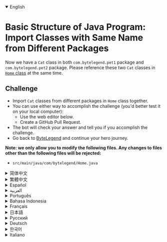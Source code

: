 <details open='true'>
<summary>English</summary>

# Basic Structure of Java Program: Import Classes with Same Name from Different Packages

Now we have a `Cat` class in both `com.bytelegend.pet1` package and `com.bytelegend.pet2` package.
Please reference these two `Cat` classes in [`Home` class](https://github.com/ByteLegendQuest/java-import-class-with-same-name/blob/main/src/main/java/com/bytelegend/Home.java) at the same time.

## Challenge
- Import `Cat` classes from different packages in `Home` class together.
- You can use either way to accomplish the challenge (you'd better test it on your local computer):
  - Use the web editor below.
  - Create a GitHub Pull Request.
- The bot will check your answer and tell you if you accomplish the challenge.
- Go back to [ByteLegend](https://bytelegend.com) and continue your hero journey.


**Note: we only allow you to modify the following files.
Any changes to files other than the following files will be rejected:**

- `src/main/java/com/bytelegend/Home.java`
</details>

<details>
<summary>简体中文</summary>

# Java程序的基本结构练习：导入不同包中的同名类

现在我们在`com.bytelegend.pet1`包中和`com.bytelegend.pet2`包中都存在一个名为`Cat`的类。请在[`Home`这个类](https://github.com/ByteLegendQuest/java-import-class-with-same-name/blob/main/src/main/java/com/bytelegend/Home.java)中同时引用这两个`Cat`类。

## 挑战
- 请在`Home`类中同时引用两个来自不同包的`Cat`类。
- 你可以使用任意一种方法完成挑战（最好先在自己的本地电脑上测试通过）：
  - 使用下面的网页编辑器。
  - 创建一个GitHub Pull Request。
- 机器人将会检查你的答案，告诉你你是否通过了挑战。
- 回到[字节传说](https://bytelegend.com)，然后继续你的英雄旅程。


**注意：我们只允许您修改以下文件，任何对其他文件的修改都会被拒绝：**

- `src/main/java/com/bytelegend/Home.java`
</details>

<details>
<summary>繁體中文</summary>

<h1>Java程序基本結構：從不同包導入同名類</h1><p>現在我們在<code class="notranslate">com.bytelegend.pet1</code>包和<code class="notranslate">com.bytelegend.pet2</code>包中<code class="notranslate">Cat</code>請在<a href="https://github.com/ByteLegendQuest/java-import-class-with-same-name/blob/main/src/main/java/com/bytelegend/Home.java" target="_blank"><code class="notranslate">Home</code>類</a>中同時引用這兩個<code class="notranslate">Cat</code></p><h2>挑戰</h2><ul><li><code class="notranslate">Home</code>類中的不同包中導入<code class="notranslate">Cat</code></li><li>您可以使用任何一種方式來完成挑戰（最好在本地計算機上進行測試）：<ul><li>使用下面的網絡編輯器。</li><li>創建 GitHub 拉取請求。</li></ul></li><li>機器人將檢查您的答案並告訴您是否完成了挑戰。</li><li>回到<a href="https://bytelegend.com" target="_blank">ByteLegend</a> ，繼續你的英雄之旅。</li></ul><p><strong>注意：我們只允許您修改以下文件。對以下文件以外的文件的任何更改都將被拒絕：</strong></p><ul><li> <code class="notranslate">src/main/java/com/bytelegend/Home.java</code></li></ul></details>

<details>
<summary>Español</summary>

<h1>Estructura básica del programa Java: clases de importación con el mismo nombre de diferentes paquetes</h1><p> Ahora tenemos un <code class="notranslate">Cat</code> de clases en tanto <code class="notranslate">com.bytelegend.pet1</code> paquete y <code class="notranslate">com.bytelegend.pet2</code> paquete. Consulte estas dos clases de <code class="notranslate">Cat</code> <a href="https://github.com/ByteLegendQuest/java-import-class-with-same-name/blob/main/src/main/java/com/bytelegend/Home.java" target="_blank">en la clase de <code class="notranslate">Home</code></a> al mismo tiempo.</p><h2> Desafío</h2><ul><li> Importe las <code class="notranslate">Cat</code> de diferentes paquetes en la <code class="notranslate">Home</code> juntas.</li><li> Puede usar cualquiera de las dos formas para lograr el desafío (será mejor que lo pruebe en su computadora local):<ul><li> Utilice el editor web a continuación.</li><li> Cree una solicitud de extracción de GitHub.</li></ul></li><li> El bot comprobará tu respuesta y te dirá si logras el desafío.</li><li> Vuelve a <a href="https://bytelegend.com" target="_blank">ByteLegend</a> y continúa tu viaje de héroe.</li></ul><p> <strong>Nota: solo le permitimos modificar los siguientes archivos. Se rechazará cualquier cambio en archivos que no sean los siguientes:</strong></p><ul><li> <code class="notranslate">src/main/java/com/bytelegend/Home.java</code></li></ul></details>

<details>
<summary>العربية</summary>

<h1 style=";text-align:right;direction:rtl">الهيكل الأساسي لبرنامج Java: استيراد فئات بنفس الاسم من حزم مختلفة</h1><p style=";text-align:right;direction:rtl"> الآن لدينا <code class="notranslate">Cat</code> الدرجة في كل <code class="notranslate">com.bytelegend.pet1</code> حزمة و <code class="notranslate">com.bytelegend.pet2</code> الحزمة. يرجى الرجوع إلى فئتي <code class="notranslate">Cat</code> <a href="https://github.com/ByteLegendQuest/java-import-class-with-same-name/blob/main/src/main/java/com/bytelegend/Home.java" target="_blank">في فئة <code class="notranslate">Home</code></a> في نفس الوقت.</p><h2 style=";text-align:right;direction:rtl"> تحد</h2><ul style=";text-align:right;direction:rtl"><li style=";text-align:right;direction:rtl"> قم باستيراد <code class="notranslate">Cat</code> من حزم مختلفة في <code class="notranslate">Home</code> class معًا.</li><li style=";text-align:right;direction:rtl"> يمكنك استخدام أي من الطريقتين لإنجاز التحدي (من الأفضل اختباره على جهاز الكمبيوتر المحلي الخاص بك):<ul style=";text-align:right;direction:rtl"><li style=";text-align:right;direction:rtl"> استخدم محرر الويب أدناه.</li><li style=";text-align:right;direction:rtl"> إنشاء طلب سحب على GitHub.</li></ul></li><li style=";text-align:right;direction:rtl"> سيتحقق الروبوت من إجابتك ويخبرك إذا أنجزت التحدي.</li><li style=";text-align:right;direction:rtl"> ارجع إلى <a href="https://bytelegend.com" target="_blank">ByteLegend وتابع</a> رحلة بطلك.</li></ul><p style=";text-align:right;direction:rtl"> <strong>ملاحظة: نسمح لك فقط بتعديل الملفات التالية. سيتم رفض أي تغييرات يتم إجراؤها على الملفات بخلاف الملفات التالية:</strong></p><ul style=";text-align:right;direction:rtl"><li style=";text-align:right;direction:rtl"> <code class="notranslate">src/main/java/com/bytelegend/Home.java</code></li></ul></details>

<details>
<summary>Português</summary>

<h1>Estrutura básica do programa Java: Importar classes com o mesmo nome de pacotes diferentes</h1><p> Agora temos um <code class="notranslate">Cat</code> classe em ambos <code class="notranslate">com.bytelegend.pet1</code> pacote e <code class="notranslate">com.bytelegend.pet2</code> pacote. Consulte essas duas classes de <code class="notranslate">Cat</code> <a href="https://github.com/ByteLegendQuest/java-import-class-with-same-name/blob/main/src/main/java/com/bytelegend/Home.java" target="_blank">na classe <code class="notranslate">Home</code></a> ao mesmo tempo.</p><h2> Desafio</h2><ul><li> Importe <code class="notranslate">Cat</code> de diferentes pacotes na <code class="notranslate">Home</code> juntas.</li><li> Você pode usar qualquer uma das formas para cumprir o desafio (é melhor você testá-lo em seu computador local):<ul><li> Use o editor da web abaixo.</li><li> Crie uma solicitação pull do GitHub.</li></ul></li><li> O bot verificará sua resposta e dirá se você cumpriu o desafio.</li><li> Volte para <a href="https://bytelegend.com" target="_blank">ByteLegend</a> e continue sua jornada de herói.</li></ul><p> <strong>Nota: nós apenas permitimos que você modifique os seguintes arquivos. Quaisquer alterações em arquivos que não sejam os seguintes serão rejeitadas:</strong></p><ul><li> <code class="notranslate">src/main/java/com/bytelegend/Home.java</code></li></ul></details>

<details>
<summary>Bahasa Indonesia</summary>

<h1>Struktur Dasar Program Java: Mengimpor Kelas dengan Nama Yang Sama dari Paket yang Berbeda</h1><p> Sekarang kita memiliki <code class="notranslate">Cat</code> kelas di kedua <code class="notranslate">com.bytelegend.pet1</code> paket dan <code class="notranslate">com.bytelegend.pet2</code> paket. Silakan merujuk dua kelas <code class="notranslate">Cat</code> <a href="https://github.com/ByteLegendQuest/java-import-class-with-same-name/blob/main/src/main/java/com/bytelegend/Home.java" target="_blank">di kelas <code class="notranslate">Home</code></a> bersamaan.</p><h2> Tantangan</h2><ul><li> Impor <code class="notranslate">Cat</code> dari paket yang berbeda di <code class="notranslate">Home</code> bersamaan.</li><li> Anda dapat menggunakan salah satu cara untuk menyelesaikan tantangan (sebaiknya Anda mengujinya di komputer lokal Anda):<ul><li> Gunakan editor web di bawah ini.</li><li> Buat Permintaan Tarik GitHub.</li></ul></li><li> Bot akan memeriksa jawaban Anda dan memberi tahu Anda jika Anda menyelesaikan tantangan.</li><li> Kembali ke <a href="https://bytelegend.com" target="_blank">ByteLegend</a> dan lanjutkan perjalanan pahlawan Anda.</li></ul><p> <strong>Catatan: kami hanya mengizinkan Anda untuk mengubah file berikut. Setiap perubahan pada file selain file berikut akan ditolak:</strong></p><ul><li> <code class="notranslate">src/main/java/com/bytelegend/Home.java</code></li></ul></details>

<details>
<summary>Français</summary>

<h1>Structure de base du programme Java : importer des classes portant le même nom à partir de différents packages</h1><p> Nous avons maintenant une <code class="notranslate">Cat</code> dans les <code class="notranslate">com.bytelegend.pet1</code> et <code class="notranslate">com.bytelegend.pet2</code> . Veuillez faire référence à ces deux classes <code class="notranslate">Cat</code> <a href="https://github.com/ByteLegendQuest/java-import-class-with-same-name/blob/main/src/main/java/com/bytelegend/Home.java" target="_blank"><code class="notranslate">Home</code> classe</a> Home en même temps.</p><h2> Défi</h2><ul><li> Importez ensemble les <code class="notranslate">Cat</code> de différents packages dans <code class="notranslate">Home</code> classe Home.</li><li> Vous pouvez utiliser l&#39;une ou l&#39;autre manière pour relever le défi (vous feriez mieux de le tester sur votre ordinateur local) :<ul><li> Utilisez l&#39;éditeur Web ci-dessous.</li><li> Créez une demande d&#39;extraction GitHub.</li></ul></li><li> Le bot vérifiera votre réponse et vous dira si vous réussissez le défi.</li><li> Retournez à <a href="https://bytelegend.com" target="_blank">ByteLegend</a> et continuez votre voyage de héros.</li></ul><p> <strong>Remarque : nous vous permettons uniquement de modifier les fichiers suivants. Toute modification apportée aux fichiers autres que les fichiers suivants sera rejetée :</strong></p><ul><li> <code class="notranslate">src/main/java/com/bytelegend/Home.java</code></li></ul></details>

<details>
<summary>日本語</summary>

<h1>Javaプログラムの基本構造：異なるパッケージから同じ名前のクラスをインポートする</h1><p>これで、 <code class="notranslate">com.bytelegend.pet1</code>パッケージと<code class="notranslate">com.bytelegend.pet2</code>パッケージの<code class="notranslate">Cat</code> <a href="https://github.com/ByteLegendQuest/java-import-class-with-same-name/blob/main/src/main/java/com/bytelegend/Home.java" target="_blank"><code class="notranslate">Home</code>クラス</a>でこれら2つの<code class="notranslate">Cat</code>クラスを同時に参照してください。</p><h2>チャレンジ</h2><ul><li><code class="notranslate">Home</code>クラスのさまざまなパッケージから<code class="notranslate">Cat</code>クラスを一緒にインポートします。</li><li>どちらの方法でもチャレンジを達成できます（ローカルコンピューターでテストすることをお勧めします）。<ul><li>以下のWebエディタを使用してください。</li><li> GitHubプルリクエストを作成します。</li></ul></li><li>ボットはあなたの答えをチェックし、あなたがチャレンジを達成したかどうかを教えてくれます。</li><li> <a href="https://bytelegend.com" target="_blank">ByteLegendに</a>戻り、ヒーローの旅を続けてください。</li></ul><p><strong>注：変更できるのは次のファイルのみです。次のファイル以外のファイルへの変更は拒否されます。</strong></p><ul><li> <code class="notranslate">src/main/java/com/bytelegend/Home.java</code></li></ul></details>

<details>
<summary>Русский</summary>

<h1>Базовая структура программы на Java: импорт классов с одинаковыми именами из разных пакетов</h1><p> Теперь у нас есть <code class="notranslate">Cat</code> как в <code class="notranslate">com.bytelegend.pet1</code> , так и в пакете <code class="notranslate">com.bytelegend.pet2</code> Пожалуйста, укажите эти два класса <code class="notranslate">Cat</code> <a href="https://github.com/ByteLegendQuest/java-import-class-with-same-name/blob/main/src/main/java/com/bytelegend/Home.java" target="_blank"><code class="notranslate">Home</code> классе</a> одновременно.</p><h2> Вызов</h2><ul><li> Импортируйте <code class="notranslate">Cat</code> из разных пакетов в <code class="notranslate">Home</code> класс вместе.</li><li> Вы можете использовать любой способ решения задачи (лучше протестируйте его на своем локальном компьютере):<ul><li> Воспользуйтесь веб-редактором ниже.</li><li> Создайте запрос на извлечение GitHub.</li></ul></li><li> Бот проверит ваш ответ и сообщит, справились ли вы с задачей.</li><li> Вернитесь в <a href="https://bytelegend.com" target="_blank">ByteLegend</a> и продолжите свой путь героя.</li></ul><p> <strong>Примечание: мы разрешаем вам изменять только следующие файлы. Любые изменения в файлах, кроме следующих, будут отклонены:</strong></p><ul><li> <code class="notranslate">src/main/java/com/bytelegend/Home.java</code></li></ul></details>

<details>
<summary>Deutsch</summary>

<h1>Grundstruktur des Java-Programms: Importieren von Klassen mit demselben Namen aus verschiedenen Paketen</h1><p> Jetzt haben wir eine <code class="notranslate">Cat</code> Klasse sowohl im <code class="notranslate">com.bytelegend.pet1</code> Paket als auch im <code class="notranslate">com.bytelegend.pet2</code> Paket. Bitte beziehen Sie sich gleichzeitig auf diese beiden <code class="notranslate">Cat</code> in der <a href="https://github.com/ByteLegendQuest/java-import-class-with-same-name/blob/main/src/main/java/com/bytelegend/Home.java" target="_blank"><code class="notranslate">Home</code></a> .</p><h2> Herausforderung</h2><ul><li> Importieren Sie <code class="notranslate">Cat</code> Klassen aus verschiedenen Paketen in der <code class="notranslate">Home</code> Klasse zusammen.</li><li> Sie können die Herausforderung auf beide Arten meistern (am besten testen Sie sie auf Ihrem lokalen Computer):<ul><li> Verwenden Sie den untenstehenden Web-Editor.</li><li> Erstellen Sie eine GitHub-Pull-Anfrage.</li></ul></li><li> Der Bot überprüft Ihre Antwort und teilt Ihnen mit, ob Sie die Herausforderung meistern.</li><li> Gehen Sie zurück zu <a href="https://bytelegend.com" target="_blank">ByteLegend</a> und setzen Sie Ihre Heldenreise fort.</li></ul><p> <strong>Hinweis: Wir erlauben Ihnen nur, die folgenden Dateien zu ändern. Alle Änderungen an Dateien, die nicht die folgenden Dateien sind, werden abgelehnt:</strong></p><ul><li> <code class="notranslate">src/main/java/com/bytelegend/Home.java</code></li></ul></details>

<details>
<summary>한국어</summary>

<h1>Java 프로그램의 기본 구조: 다른 패키지에서 같은 이름의 클래스 가져오기</h1><p> 이제 <code class="notranslate">com.bytelegend.pet1</code> 패키지와 <code class="notranslate">com.bytelegend.pet2</code> 패키지 <code class="notranslate">Cat</code> 클래스가 있습니다. <a href="https://github.com/ByteLegendQuest/java-import-class-with-same-name/blob/main/src/main/java/com/bytelegend/Home.java" target="_blank"><code class="notranslate">Home</code> 클래스</a> 에서 이 두 <code class="notranslate">Cat</code> 클래스를 동시에 참조하십시오.</p><h2> 도전</h2><ul><li> <code class="notranslate">Home</code> 클래스의 다른 패키지에서 <code class="notranslate">Cat</code> 클래스를 함께 가져옵니다.</li><li> 두 가지 방법 중 하나를 사용하여 도전 과제를 수행할 수 있습니다(로컬 컴퓨터에서 테스트하는 것이 좋습니다).<ul><li> 아래 웹 편집기를 사용하십시오.</li><li> GitHub 풀 요청을 만듭니다.</li></ul></li><li> 봇이 답을 확인하고 도전 과제를 달성했는지 알려줍니다.</li><li> <a href="https://bytelegend.com" target="_blank">ByteLegend로</a> 돌아가 영웅 여정을 계속하세요.</li></ul><p> <strong>참고: 다음 파일만 수정할 수 있습니다. 다음 파일 이외의 파일에 대한 모든 변경 사항은 거부됩니다.</strong></p><ul><li> <code class="notranslate">src/main/java/com/bytelegend/Home.java</code></li></ul></details>

<details>
<summary>Italiano</summary>

<h1>Struttura di base del programma Java: importa classi con lo stesso nome da diversi pacchetti</h1><p> Ora abbiamo un <code class="notranslate">Cat</code> di classe sia in <code class="notranslate">com.bytelegend.pet1</code> pacchetto e <code class="notranslate">com.bytelegend.pet2</code> pacchetto. Si prega di fare riferimento a questi due <code class="notranslate">Cat</code> classi in <a href="https://github.com/ByteLegendQuest/java-import-class-with-same-name/blob/main/src/main/java/com/bytelegend/Home.java" target="_blank"><code class="notranslate">Home</code> di classe</a> allo stesso tempo.</p><h2> Sfida</h2><ul><li> Importa <code class="notranslate">Cat</code> da diversi pacchetti nella <code class="notranslate">Home</code> insieme.</li><li> Puoi utilizzare entrambi i modi per completare la sfida (farai meglio a testarlo sul tuo computer locale):<ul><li> Usa l&#39;editor web qui sotto.</li><li> Crea una richiesta pull GitHub.</li></ul></li><li> Il bot controllerà la tua risposta e ti dirà se hai completato la sfida.</li><li> Torna su <a href="https://bytelegend.com" target="_blank">ByteLegend</a> e continua il tuo viaggio da eroe.</li></ul><p> <strong>Nota: ti permettiamo di modificare solo i seguenti file. Qualsiasi modifica ai file diversi dai seguenti file verrà rifiutata:</strong></p><ul><li> <code class="notranslate">src/main/java/com/bytelegend/Home.java</code></li></ul></details>
